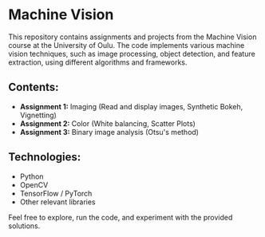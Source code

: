 # Machine Vision

This repository contains assignments and projects from the Machine Vision course at the University of Oulu. The code implements various machine vision techniques, such as image processing, object detection, and feature extraction, using different algorithms and frameworks.

## Contents:
- **Assignment 1:** Imaging (Read and display images, Synthetic Bokeh, Vignetting)
- **Assignment 2:** Color (White balancing, Scatter Plots)
- **Assignment 3:** Binary image analysis (Otsu's method)

## Technologies:
- Python
- OpenCV
- TensorFlow / PyTorch
- Other relevant libraries

Feel free to explore, run the code, and experiment with the provided solutions.
